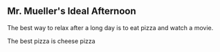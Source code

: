 ## Mr. Mueller's Ideal Afternoon

The best way to relax after a long day is to eat pizza and watch a movie.

The best pizza is cheese pizza
